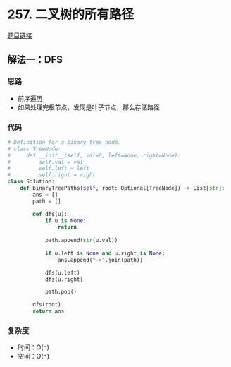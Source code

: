 # 257. 二叉树的所有路径

[题目链接](https://leetcode.cn/problems/binary-tree-paths/description/)

## 解法一：DFS

### 思路

- 前序遍历
- 如果处理完根节点，发现是叶子节点，那么存储路径

### 代码

```py
# Definition for a binary tree node.
# class TreeNode:
#     def __init__(self, val=0, left=None, right=None):
#         self.val = val
#         self.left = left
#         self.right = right
class Solution:
    def binaryTreePaths(self, root: Optional[TreeNode]) -> List[str]:
        ans = []
        path = []

        def dfs(u):
            if u is None:
                return
            
            path.append(str(u.val))
            
            if u.left is None and u.right is None:
                ans.append("->".join(path))

            dfs(u.left)
            dfs(u.right)

            path.pop()

        dfs(root)
        return ans
```

### 复杂度

- 时间：O(n)
- 空间：O(n)
